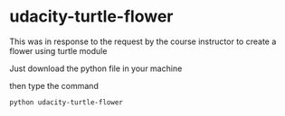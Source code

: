 # udacity-turtle-flower
This was in response to the request by the course instructor to create a flower  using turtle module

Just download the python file in your machine

then type the command

    python udacity-turtle-flower

